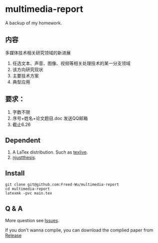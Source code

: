 multimedia-report
=================

A backup of my homework.

## 内容

多媒体技术相关研究领域的新进展

1. 任选文本、声音、图像、视频等相关处理技术的某一分支领域
2. 该方向研究现状
3. 主要技术方案
4. 典型应用

## 要求：

1. 字数不限
2. 序号+姓名+论文题目.doc 发送QQ邮箱
3. 截止6.26

Dependent
---------

1.  A LaTex distribution. Such as [texlive].
2.  [njustthesis].

Install
-------

``` {.zsh}
git clone git@github.com:Freed-Wu/multimedia-report
cd multimedia-report
latexmk -pvc main.tex
```

Q & A
-----

More question see [Issues].

If you don't wanna complie, you can download the complied paper from
[Release]

  [texlive]: https://github.com/TeX-Live/texlive-source
  [njustthesis]: https://github.com/Freed-Wu/njustthesis
  [Issues]: https://github.com/Freed-Wu/multimedia-report/issues
  [Release]: https://github.com/Freed-Wu/multimedia-report/releases/

